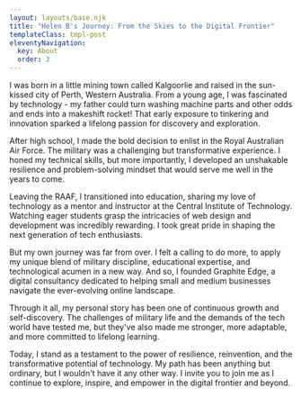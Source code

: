 ```yaml
---
layout: layouts/base.njk
title: "Helen B's Journey: From the Skies to the Digital Frontier"
templateClass: tmpl-post
eleventyNavigation:
  key: About
  order: 3
---
```


I was born in a little mining town called Kalgoorlie and raised in the sun-kissed city of Perth, Western Australia. From a young age, I was fascinated by technology - my father could turn washing machine parts and other odds and ends into a makeshift rocket! That early exposure to tinkering and innovation sparked a lifelong passion for discovery and exploration.

After high school, I made the bold decision to enlist in the Royal Australian Air Force. The military was a challenging but transformative experience. I honed my technical skills, but more importantly, I developed an unshakable resilience and problem-solving mindset that would serve me well in the years to come.

Leaving the RAAF, I transitioned into education, sharing my love of technology as a mentor and instructor at the Central Institute of Technology. Watching eager students grasp the intricacies of web design and development was incredibly rewarding. I took great pride in shaping the next generation of tech enthusiasts.

But my own journey was far from over. I felt a calling to do more, to apply my unique blend of military discipline, educational expertise, and technological acumen in a new way. And so, I founded Graphite Edge, a digital consultancy dedicated to helping small and medium businesses navigate the ever-evolving online landscape.

Through it all, my personal story has been one of continuous growth and self-discovery. The challenges of military life and the demands of the tech world have tested me, but they've also made me stronger, more adaptable, and more committed to lifelong learning.

Today, I stand as a testament to the power of resilience, reinvention, and the transformative potential of technology. My path has been anything but ordinary, but I wouldn't have it any other way. I invite you to join me as I continue to explore, inspire, and empower in the digital frontier and beyond.
